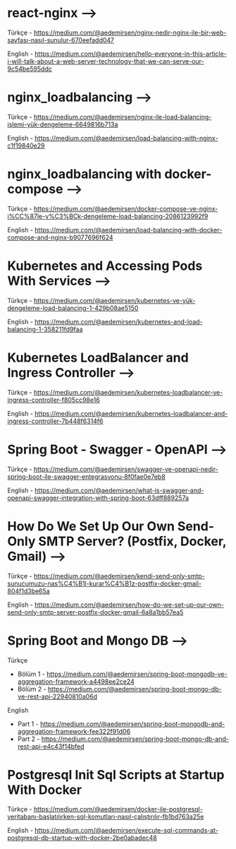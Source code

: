 # react-nginx --> 

Türkçe - https://medium.com/@aedemirsen/nginx-nedir-nginx-ile-bir-web-sayfası-nasıl-sunulur-670eefadd047

English - https://medium.com/@aedemirsen/hello-everyone-in-this-article-i-will-talk-about-a-web-server-technology-that-we-can-serve-our-9c54be595ddc

# nginx_loadbalancing -->

Türkçe - https://medium.com/@aedemirsen/nginx-i̇le-load-balancing-i̇şlemi-yük-dengeleme-6649816b713a

English - https://medium.com/@aedemirsen/load-balancing-with-nginx-c1f19840e29

# nginx_loadbalancing with docker-compose -->

Türkçe - https://medium.com/@aedemirsen/docker-compose-ve-nginx-i%CC%87le-y%C3%BCk-dengeleme-load-balancing-2086123992f9

English - https://medium.com/@aedemirsen/load-balancing-with-docker-compose-and-nginx-b9077696f624

# Kubernetes and Accessing Pods With Services -->

Türkçe - https://medium.com/@aedemirsen/kubernetes-ve-yük-dengeleme-load-balancing-1-429b08ae5150

English - https://medium.com/@aedemirsen/kubernetes-and-load-balancing-1-358211fd9faa

# Kubernetes LoadBalancer and Ingress Controller -->

Türkçe - https://medium.com/@aedemirsen/kubernetes-loadbalancer-ve-ingress-controller-f805cc98e16

English - https://medium.com/@aedemirsen/kubernetes-loadbalancer-and-ingress-controller-7b448f6314f6

# Spring Boot - Swagger - OpenAPI -->

Türkçe - https://medium.com/@aedemirsen/swagger-ve-openapi-nedir-spring-boot-ile-swagger-entegrasyonu-8f0fae0e7eb8

English - https://medium.com/@aedemirsen/what-is-swagger-and-openapi-swagger-integration-with-spring-boot-63dff889257a

# How Do We Set Up Our Own Send-Only SMTP Server? (Postfix, Docker, Gmail) -->

Türkçe - https://medium.com/@aedemirsen/kendi-send-only-smtp-sunucumuzu-nas%C4%B1l-kurar%C4%B1z-postfix-docker-gmail-804f1d3be65a

English - https://medium.com/@aedemirsen/how-do-we-set-up-our-own-send-only-smtp-server-postfix-docker-gmail-6a8a1bb57ea5

# Spring Boot and Mongo DB -->

Türkçe
  - Bölüm 1 - https://medium.com/@aedemirsen/spring-boot-mongodb-ve-aggregation-framework-a4498ee2ce24
  - Bölüm 2 - https://medium.com/@aedemirsen/spring-boot-mongo-db-ve-rest-api-22940810a06d

English
  - Part 1 - https://medium.com/@aedemirsen/spring-boot-mongodb-and-aggregation-framework-fee322f91d06
  - Part 2 - https://medium.com/@aedemirsen/spring-boot-mongo-db-and-rest-api-e4c43f14bfed

# Postgresql Init Sql Scripts at Startup With Docker

Türkçe - https://medium.com/@aedemirsen/docker-ile-postgresql-veritabanı-başlatılırken-sql-komutları-nasıl-çalıştırılır-fb1bd763a25e

English - https://medium.com/@aedemirsen/execute-sql-commands-at-postgresql-db-startup-with-docker-2be0abadec48
